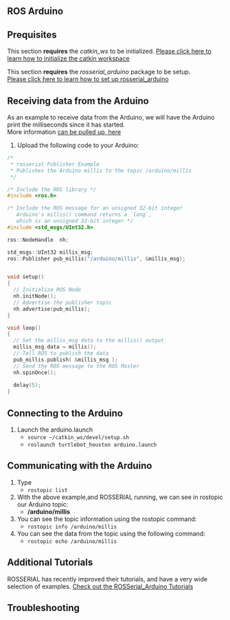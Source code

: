 ## ROS Arduino

## Prequisites
This section **requires** the *catkin_ws* to be initialized.
[Please click here to learn how to initialize the catkin workspace](08-Catkin_Workspace.md)

This section **requires** the *rosserial_arduino* package to be setup.  
[Please click here to learn how to set up rosserial_arduino](11-ROS_Arduino.md)

## Receiving data from the Arduino
As an example to receive data from the Arduino, we will have the Arduino print the milliseconds since it has started.  
More information [can be pulled up, here](http://wiki.ros.org/rosserial_arduino/Tutorials/)

1. Upload the following code to your Arduino:

```c
/*
 * rosserial Publisher Example
 * Publishes the Arduino millis to the topic /arduino/millis
 */

/* Include the ROS library */
#include <ros.h>

/* Include the ROS message for an unsigned 32-bit integer
   Arduino's millis() command returns a `long`,
   which is an unsigned 32-bit integer */
#include <std_msgs/UInt32.h>

ros::NodeHandle  nh;

std_msgs::UInt32 millis_msg;
ros::Publisher pub_millis("/arduino/millis", &millis_msg);


void setup()
{
  // Initialize ROS Node
  nh.initNode();
  // Advertise the publisher topic
  nh.advertise(pub_millis);
}

void loop()
{
  // Set the millis_msg data to the millis() output
  millis_msg.data = millis();
  // Tell ROS to publish the data
  pub_millis.publish( &millis_msg );
  // Send the ROS message to the ROS Master
  nh.spinOnce();
  
  delay(5);
}
```

## Connecting to the Arduino

1. Launch the arduino.launch
    * `source ~/catkin_ws/devel/setup.sh`
    * `roslaunch turtlebot_houston arduino.launch`

## Communicating with the Arduino
1. Type
    * `rostopic list`
2. With the above example,and ROSSERIAL running, we can see in rostopic our Arduino topic:
    * __/arduino/millis__
3. You can see the topic information using the rostopic command:
    * `rostopic info /arduino/millis`
3. You can see the data from the topic using the following command:
    * `rostopic echo /arduino/millis`

## Additional Tutorials
ROSSERIAL has recently improved their tutorials, and have a very wide selection of examples.
[Check out the ROSSerial_Arduino Tutorials](http://wiki.ros.org/rosserial_arduino/Tutorials)

## Troubleshooting
